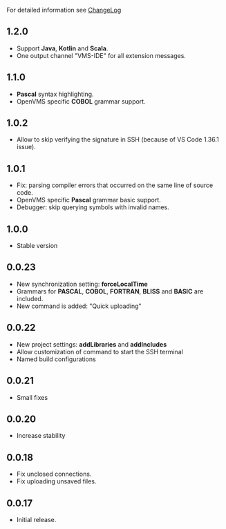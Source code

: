 For detailed information see [ChangeLog](https://wiki.vmssoftware.com/VMS_IDE_Change_Log)

## 1.2.0
* Support **Java**, **Kotlin** and **Scala**.
* One output channel "VMS-IDE" for all extension messages.

## 1.1.0
* **Pascal** syntax highlighting.
* OpenVMS specific **COBOL** grammar support.

## 1.0.2
* Allow to skip verifying the signature in SSH (because of VS Code 1.36.1 issue).

## 1.0.1
* Fix: parsing compiler errors that occurred on the same line of source code.
* OpenVMS specific **Pascal** grammar basic support.
* Debugger: skip querying symbols with invalid names.

## 1.0.0
* Stable version

## 0.0.23
* New synchronization setting: **forceLocalTime**
* Grammars for **PASCAL**, **COBOL**, **FORTRAN**, **BLISS** and **BASIC** are included.
* New command is added: "Quick uploading"

## 0.0.22
* New project settings: **addLibraries** and **addIncludes**
* Allow customization of command to start the SSH terminal
* Named build configurations

## 0.0.21
* Small fixes

## 0.0.20
* Increase stability

## 0.0.18
* Fix unclosed connections.
* Fix uploading unsaved files.

## 0.0.17
* Initial release.